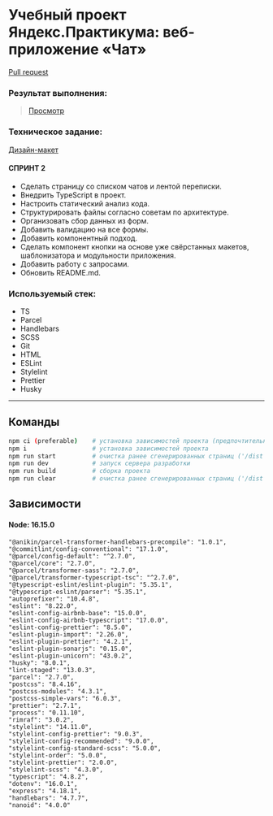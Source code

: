 # Учебный проект Яндекс.Практикума: веб-приложение «Чат»

[Pull request](https://github.com/Skro11-ru/middle.messenger.praktikum.yandex/pull/2)

### Результат выполнения:

> [Просмотр](https://messenger-yandex2.netlify.app/)

### Техническое задание:

[Дизайн-макет](<https://www.figma.com/file/51NeaiEV2zI7j3bUt5no6h/Chat_external_link-(Copy)?node-id=1%3A515>)

#### СПРИНТ 2

- Сделать страницу со списком чатов и лентой переписки.
- Внедрить TypeScript в проект.
- Настроить статический анализ кода.
- Структурировать файлы согласно советам по архитектуре.
- Организовать сбор данных из форм.
- Добавить валидацию на все формы.
- Добавить компонентный подход.
- Сделать компонент кнопки на основе уже свёрстанных макетов, шаблонизатора и модульности приложения.
- Добавить работу с запросами.
- Обновить README.md.

### Используемый стек:

- TS
- Parcel
- Handlebars
- SCSS
- Git
- HTML
- ESLint
- Stylelint
- Prettier
- Husky

---

## Команды

```bash
npm ci (preferable)    # установка зависимостей проекта (предпочтительный способ)
npm i                  # установка зависимостей проекта
npm run start          # очистка ранее сгенерированных страниц ('/dist'), сборка проекта, запуск веб-сервера (Express)
npm run dev            # запуск сервера разработки
npm run build          # сборка проекта
npm run clear          # очистка ранее сгенерированных страниц ('/dist')
```

## Зависимости

#### Node: 16.15.0

    "@anikin/parcel-transformer-handlebars-precompile": "1.0.1",
    "@commitlint/config-conventional": "17.1.0",
    "@parcel/config-default": "^2.7.0",
    "@parcel/core": "2.7.0",
    "@parcel/transformer-sass": "2.7.0",
    "@parcel/transformer-typescript-tsc": "^2.7.0",
    "@typescript-eslint/eslint-plugin": "5.35.1",
    "@typescript-eslint/parser": "5.35.1",
    "autoprefixer": "10.4.8",
    "eslint": "8.22.0",
    "eslint-config-airbnb-base": "15.0.0",
    "eslint-config-airbnb-typescript": "17.0.0",
    "eslint-config-prettier": "8.5.0",
    "eslint-plugin-import": "2.26.0",
    "eslint-plugin-prettier": "4.2.1",
    "eslint-plugin-sonarjs": "0.15.0",
    "eslint-plugin-unicorn": "43.0.2",
    "husky": "8.0.1",
    "lint-staged": "13.0.3",
    "parcel": "2.7.0",
    "postcss": "8.4.16",
    "postcss-modules": "4.3.1",
    "postcss-simple-vars": "6.0.3",
    "prettier": "2.7.1",
    "process": "0.11.10",
    "rimraf": "3.0.2",
    "stylelint": "14.11.0",
    "stylelint-config-prettier": "9.0.3",
    "stylelint-config-recommended": "9.0.0",
    "stylelint-config-standard-scss": "5.0.0",
    "stylelint-order": "5.0.0",
    "stylelint-prettier": "2.0.0",
    "stylelint-scss": "4.3.0",
    "typescript": "4.8.2",
    "dotenv": "16.0.1",
    "express": "4.18.1",
    "handlebars": "4.7.7",
    "nanoid": "4.0.0"

